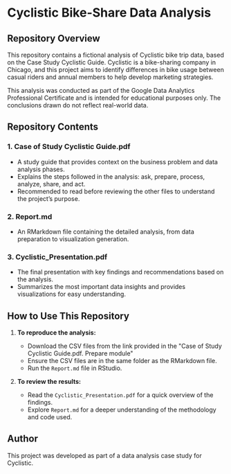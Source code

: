 # Cyclistic Bike-Share Data Analysis

## Repository Overview
This repository contains a fictional analysis of Cyclistic bike trip data, based on the Case Study Cyclistic Guide. Cyclistic is a bike-sharing company in Chicago, and this project aims to identify differences in bike usage between casual riders and annual members to help develop marketing strategies.

This analysis was conducted as part of the Google Data Analytics Professional Certificate and is intended for educational purposes only. The conclusions drawn do not reflect real-world data.

## Repository Contents

### 1. **Case of Study Cyclistic Guide.pdf**
- A study guide that provides context on the business problem and data analysis phases.
- Explains the steps followed in the analysis: ask, prepare, process, analyze, share, and act.
- Recommended to read before reviewing the other files to understand the project’s purpose.

### 2. **Report.md**
- An RMarkdown file containing the detailed analysis, from data preparation to visualization generation.
  
### 3. **Cyclistic_Presentation.pdf**
- The final presentation with key findings and recommendations based on the analysis.
- Summarizes the most important data insights and provides visualizations for easy understanding.


## How to Use This Repository
1. **To reproduce the analysis:**
   - Download the CSV files from the link provided in the "Case of Study Cyclistic Guide.pdf. Prepare module"
   - Ensure the CSV files are in the same folder as the RMarkdown file.
   - Run the `Report.md` file in RStudio.

2. **To review the results:**
   - Read the `Cyclistic_Presentation.pdf` for a quick overview of the findings.
   - Explore `Report.md` for a deeper understanding of the methodology and code used.

## Author
This project was developed as part of a data analysis case study for Cyclistic.

